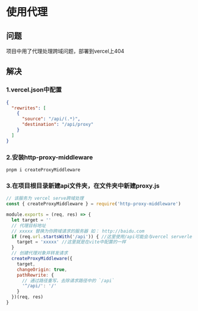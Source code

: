 # 使用代理

## 问题
项目中用了代理处理跨域问题，部署到vercel上404

## 解决
### 1.vercel.json中配置
```json
{
  "rewrites": [
    {
      "source": "/api/(.*)",
      "destination": "/api/proxy"
    }
  ]
}
```

### 2.安装http-proxy-middleware
```
pnpm i createProxyMiddleware
```

### 3.在项目根目录新建api文件夹，在文件夹中新建proxy.js
```js
// 该服务为 vercel serve跨域处理
const { createProxyMiddleware } = require('http-proxy-middleware')

module.exports = (req, res) => {
  let target = ''
  // 代理目标地址
  // xxxxx 替换为你跨域请求的服务器 如： http://baidu.com
  if (req.url.startsWith('/api')) { //这里使用/api可能会与vercel serverless 的 api 路径冲突，根据接口进行调整
    target = 'xxxxx' //这里就是在vite中配置的一样
  }
  // 创建代理对象并转发请求
  createProxyMiddleware({
    target,
    changeOrigin: true,
    pathRewrite: {
      // 通过路径重写，去除请求路径中的 `/api`
      '^/api/': '/'
    }
  })(req, res)
}
```

